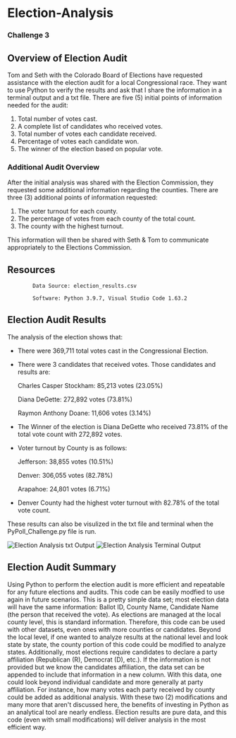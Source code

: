 # Election-Analysis
### Challenge 3

## Overview of Election Audit
Tom and Seth with the Colorado Board of Elections have requested assistance with the election audit for a local Congressional race. They want to use Python to verify the results and ask that I share the information in a terminal output and a txt file. There are five (5) initial points of information needed for the audit:
1. Total number of votes cast.
2. A complete list of candidates who received votes.
3. Total number of votes each candidate received.
4. Percentage of votes each candidate won.
5. The winner of the election based on popular vote.
### Additional Audit Overview
After the initial analysis was shared with the Election Commission, they requested some additional information regarding the counties. There are three (3) additional points of information requested:
1. The voter turnout for each county.
2. The percentage of votes from each county of the total count.
3. The county with the highest turnout.

This information will then be shared with Seth & Tom to communicate appropriately to the Elections Commission.
## Resources
            Data Source: election_results.csv

            Software: Python 3.9.7, Visual Studio Code 1.63.2
## Election Audit Results
The analysis of the election shows that:
* There were 369,711 total votes cast in the Congressional Election.
* There were 3 candidates that received votes. Those candidates and results are:

   Charles Casper Stockham: 85,213 votes (23.05%)
   
   Diana DeGette: 272,892 votes (73.81%)
   
   Raymon Anthony Doane: 11,606 votes (3.14%)
* The Winner of the election is Diana DeGette who received 73.81% of the total vote count with 272,892 votes.
* Voter turnout by County is as follows:

   Jefferson: 38,855 votes (10.51%)
   
   Denver: 306,055 votes (82.78%)
   
   Arapahoe: 24,801 votes (6.71%)
* Denver County had the highest voter turnout with 82.78% of the total vote count.

These results can also be visulized in the txt file and terminal when the PyPoll_Challenge.py file is run.

![Election Analysis txt Output](https://user-images.githubusercontent.com/96352625/150738461-84b052a9-9e69-4d0e-87d2-16ca59481d05.png)
![Election Analysis Terminal Output](https://user-images.githubusercontent.com/96352625/150738477-4d469bdb-0b7a-4ed8-b9b2-a0ba5673d11b.png)

## Election Audit Summary
Using Python to perform the election audit is more efficient and repeatable for any future elections and audits. This code can be easily modfied to use again in future scenarios. This is a pretty simple data set; most election data will have the same information: Ballot ID, County Name, Candidate Name (the person that received the vote). As elections are managed at the local county level, this is standard information. Therefore, this code can be used with other datasets, even ones with more counties or candidates. Beyond the local level, if one wanted to analyze results at the national level and look state by state, the county portion of this code could be modified to analyze states. Additionally, most elections require candidates to declare a party affiliation (Republican (R), Democrat (D), etc.). If the information is not provided but we know the candidates affiliation, the data set can be appended to include that information in a new column. With this data, one could look beyond individual candidate and more generally at party affiliation. For instance, how many votes each party received by county could be added as additional analysis. With these two (2) modifications and many more that aren't discussed here, the benefits of investing in Python as an analytical tool are nearly endless. Election results are pure data, and this code (even with small modifications) will deliver analysis in the most efficient way.
